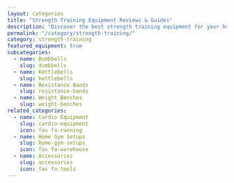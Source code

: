 ```yaml
---
layout: categories
title: "Strength Training Equipment Reviews & Guides"
description: "Discover the best strength training equipment for your home gym with expert reviews, recommendations, and guides for dumbbells, kettlebells, resistance bands, and more."
permalink: "/category/strength-training/"
category: strength-training
featured_equipment: true
subcategories:
  - name: Dumbbells
    slug: dumbbells
  - name: Kettlebells
    slug: kettlebells
  - name: Resistance Bands
    slug: resistance-bands
  - name: Weight Benches
    slug: weight-benches
related_categories:
  - name: Cardio Equipment
    slug: cardio-equipment
    icon: fas fa-running
  - name: Home Gym Setups
    slug: home-gym-setups
    icon: fas fa-warehouse
  - name: Accessories
    slug: accessories
    icon: fas fa-tools
---
```

